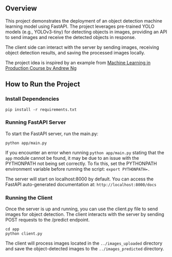 ## Overview
This project demonstrates the deployment of an object detection machine learning model using FastAPI. The project leverages pre-trained YOLO models (e.g., YOLOv3-tiny) for detecting objects in images, providing an API to send images and receive the detected objects in response.

The client side can interact with the server by sending images, receiving object detection results, and saving the processed images locally.

The project idea is inspired by an example from [Machine Learning in Production Course by Andrew Ng](https://www.coursera.org/learn/introduction-to-machine-learning-in-production)

## How to Run the Project
### Install Dependencies

```pip install -r requirements.txt```

### Running FastAPI Server
To start the FastAPI server, run the main.py:

```python app/main.py```

If you encounter an error when running `python app/main.py` stating that the `app` module cannot be found, it may be due to an issue with the PYTHONPATH not being set correctly.
To fix this, set the PYTHONPATH environment variable before running the script: `export PYTHONPATH=.`


The server will start on localhost:8000 by default. You can access the FastAPI auto-generated documentation at:
```http://localhost:8000/docs```

### Running the Client
Once the server is up and running, you can use the client.py file to send images for object detection. The client interacts with the server by sending POST requests to the /predict endpoint.

```
cd app
python client.py
```

The client will process images located in the `../images_uploaded` directory and save the object-detected images to the `../images_predicted` directory.

